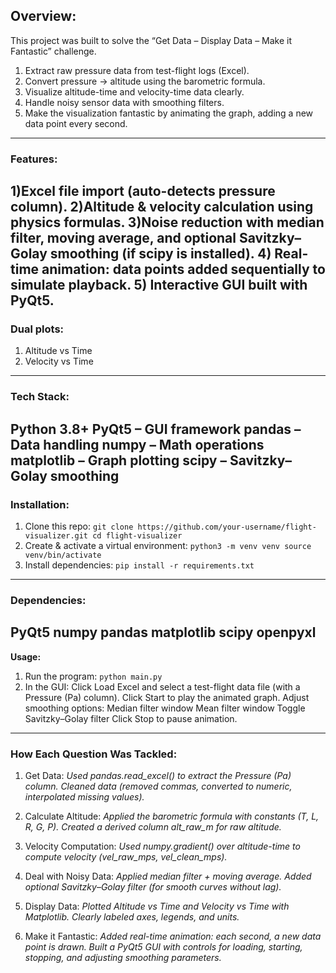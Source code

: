 ## **Overview:** 
This project was built to solve the “Get Data – Display Data – Make it Fantastic” challenge.
1) Extract raw pressure data from test-flight logs (Excel).
2) Convert pressure → altitude using the barometric formula.
3) Visualize altitude-time and velocity-time data clearly.
4) Handle noisy sensor data with smoothing filters.
5) Make the visualization fantastic by animating the graph, adding a new data point every second.
-----------------------------------------------------------------------------------------------------------------------
### **Features:**
1)Excel file import (auto-detects pressure column).
2)Altitude & velocity calculation using physics formulas.
3)Noise reduction with median filter, moving average, and optional Savitzky–Golay smoothing (if scipy is installed).
4) Real-time animation: data points added sequentially to simulate playback.
5) Interactive GUI built with PyQt5.
-----------------------------------------------------------------------------------------------------------------------
### **Dual plots:**
1) Altitude vs Time
2) Velocity vs Time
-----------------------------------------------------------------------------------------------------------------------
### **Tech Stack:**
Python 3.8+
PyQt5 – GUI framework
pandas – Data handling
numpy – Math operations
matplotlib – Graph plotting
scipy – Savitzky–Golay smoothing
-----------------------------------------------------------------------------------------------------------------------
### **Installation:**
1) Clone this repo:
`git clone https://github.com/your-username/flight-visualizer.git
cd flight-visualizer`
2) Create & activate a virtual environment:
`python3 -m venv venv
source venv/bin/activate`
3) Install dependencies:
`pip install -r requirements.txt`
-----------------------------------------------------------------------------------------------------------------------
### **Dependencies:**
PyQt5
numpy
pandas
matplotlib
scipy
openpyxl
-----------------------------------------------------------------------------------------------------------------------
**Usage:**
1) Run the program:
`python main.py`
2) In the GUI:
Click Load Excel and select a test-flight data file (with a Pressure (Pa) column).
Click Start to play the animated graph.
Adjust smoothing options:
Median filter window
Mean filter window
Toggle Savitzky–Golay filter
Click Stop to pause animation.
-----------------------------------------------------------------------------------------------------------------------
### **How Each Question Was Tackled:**
1. Get Data:
*Used pandas.read_excel() to extract the Pressure (Pa) column.
Cleaned data (removed commas, converted to numeric, interpolated missing values).*

3. Calculate Altitude:
*Applied the barometric formula with constants (T, L, R, G, P).
Created a derived column alt_raw_m for raw altitude.*

3. Velocity Computation:
*Used numpy.gradient() over altitude-time to compute velocity (vel_raw_mps, vel_clean_mps).*

4. Deal with Noisy Data:
*Applied median filter + moving average.
Added optional Savitzky–Golay filter (for smooth curves without lag).*

5. Display Data:
*Plotted Altitude vs Time and Velocity vs Time with Matplotlib.
Clearly labeled axes, legends, and units.*

6. Make it Fantastic:
*Added real-time animation: each second, a new data point is drawn.
Built a PyQt5 GUI with controls for loading, starting, stopping, and adjusting smoothing parameters.*
